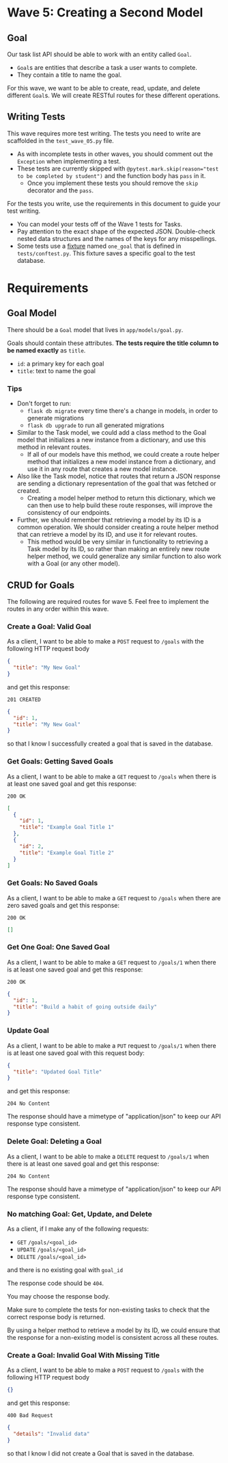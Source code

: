 # Wave 5: Creating a Second Model

## Goal

Our task list API should be able to work with an entity called `Goal`.
- `Goal`s are entities that describe a task a user wants to complete.
- They contain a title to name the goal.

For this wave, we want to be able to create, read, update, and delete different `Goal`s. We will create RESTful routes for these different operations.

## Writing Tests

This wave requires more test writing. The tests you need to write are scaffolded in the `test_wave_05.py` file. 
- As with incomplete tests in other waves, you should comment out the `Exception` when implementing a test.
- These tests are currently skipped with `@pytest.mark.skip(reason="test to be completed by student")` and the function body has `pass` in it. 
  - Once you implement these tests you should remove the `skip` decorator and the `pass`.

For the tests you write, use the requirements in this document to guide your test writing. 
- You can model your tests off of the Wave 1 tests for Tasks.
- Pay attention to the exact shape of the expected JSON. Double-check nested data structures and the names of the keys for any misspellings.
- Some tests use a [fixture](https://docs.pytest.org/en/6.2.x/fixture.html) named `one_goal` that is defined in `tests/conftest.py`. This fixture saves a specific goal to the test database.


# Requirements

## Goal Model

There should be a `Goal` model that lives in `app/models/goal.py`.

Goals should contain these attributes. **The tests require the title column to be named exactly** as `title`.

- `id`: a primary key for each goal
- `title`: text to name the goal

### Tips

- Don't forget to run:
  - `flask db migrate` every time there's a change in models, in order to generate migrations
  - `flask db upgrade` to run all generated migrations
- Similar to the Task model, we could add a class method to the Goal model that initializes a new instance from a dictionary, and use this method in relevant routes. 
  - If all of our models have this method, we could create a route helper method that initializes a new model instance from a dictionary, and use it in any route that creates a new model instance.
- Also like the Task model, notice that routes that return a JSON response are sending a dictionary representation of the goal that was fetched or created. 
  - Creating a model helper method to return this dictionary, which we can then use to help build these route responses, will improve the consistency of our endpoints.
- Further, we should remember that retrieving a model by its ID is a common operation. We should consider creating a route helper method that can retrieve a model by its ID, and use it for relevant routes. 
  - This method would be very similar in functionality to retrieving a Task model by its ID, so rather than making an entirely new route helper method, we could generalize any similar function to also work with a Goal (or any other model).

## CRUD for Goals

The following are required routes for wave 5. Feel free to implement the routes in any order within this wave.

### Create a Goal: Valid Goal

As a client, I want to be able to make a `POST` request to `/goals` with the following HTTP request body

```json
{
  "title": "My New Goal"
}
```

and get this response:

`201 CREATED`

```json
{
  "id": 1,
  "title": "My New Goal"
}
```

so that I know I successfully created a goal that is saved in the database.

### Get Goals: Getting Saved Goals

As a client, I want to be able to make a `GET` request to `/goals` when there is at least one saved goal and get this response:

`200 OK`

```json
[
  {
    "id": 1,
    "title": "Example Goal Title 1"
  },
  {
    "id": 2,
    "title": "Example Goal Title 2"
  }
]
```

### Get Goals: No Saved Goals

As a client, I want to be able to make a `GET` request to `/goals` when there are zero saved goals and get this response:

`200 OK`

```json
[]
```

### Get One Goal: One Saved Goal

As a client, I want to be able to make a `GET` request to `/goals/1` when there is at least one saved goal and get this response:

`200 OK`

```json
{
  "id": 1,
  "title": "Build a habit of going outside daily"
}
```

### Update Goal

As a client, I want to be able to make a `PUT` request to `/goals/1` when there is at least one saved goal with this request body:

```json
{
  "title": "Updated Goal Title"
}
```

and get this response:

`204 No Content`

The response should have a mimetype of "application/json" to keep our API response type consistent.

### Delete Goal: Deleting a Goal

As a client, I want to be able to make a `DELETE` request to `/goals/1` when there is at least one saved goal and get this response:

`204 No Content`

The response should have a mimetype of "application/json" to keep our API response type consistent.

### No matching Goal: Get, Update, and Delete

As a client, if I make any of the following requests:

  * `GET` `/goals/<goal_id>`
  * `UPDATE` `/goals/<goal_id>`
  * `DELETE` `/goals/<goal_id>`

and there is no existing goal with `goal_id`

The response code should be `404`.

You may choose the response body.

Make sure to complete the tests for non-existing tasks to check that the correct response body is returned.

By using a helper method to retrieve a model by its ID, we could ensure that the response for a non-existing model is consistent across all these routes.

### Create a Goal: Invalid Goal With Missing Title

As a client, I want to be able to make a `POST` request to `/goals` with the following HTTP request body

```json
{}
```

and get this response:

`400 Bad Request`

```json
{
  "details": "Invalid data"
}
```

so that I know I did not create a Goal that is saved in the database.
